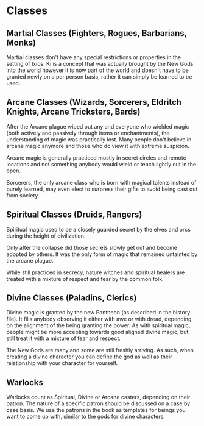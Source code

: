 # Classes

## Martial Classes (Fighters, Rogues, Barbarians, Monks)

Martial classes don't have any special restrictions or properties in the setting of Ixios. Ki is a concept that was actually brought by the New Gods into the world
however it is now part of the world and doesn't have to be granted newly on a per person basis, rather it can simply be learned to be used.

## Arcane Classes (Wizards, Sorcerers, Eldritch Knights, Arcane Tricksters, Bards)

After the Arcane plague wiped out any and everyone who wielded magic (both actively and passively through items or enchantments), the understanding of magic was
practically lost. Many people don't believe in arcane magic anymore and those who do view it with extreme suspicion.

Arcane magic is generally practiced mostly in secret circles and remote locations and not something anybody would wield or teach lightly out in the open.

Sorcerers, the only arcane class who is born with magical talents instead of purely learned, may even elect to surpress their gifts to avoid being cast out from society.

## Spiritual Classes (Druids, Rangers)

Spiritual magic used to be a closely guarded secret by the elves and orcs during the height of civilization.

Only after the collapse did those secrets slowly get out and become adopted by others. It was the only form of magic that remained untainted by the arcane plague.

While still practiced in secrecy, nature witches and spiritual healers are treated with a mixture of respect and fear by the common folk.

## Divine Classes (Paladins, Clerics)

Divine magic is granted by the new Pantheon (as described in the history file). It fills anybody observing it either with awe or with dread, depending on the alignment
of the being granting the power. As with spiritual magic, people might be more accepting towards good aligned divine magic, but still treat it with a mixture of fear
and respect.

The New Gods are many and some are still freshly arriving. As such, when creating a divine character you can define the god as well as their relationship with your
character for yourself.

## Warlocks

Warlocks count as Spiritual, Divine or Arcane casters, depending on their patron. The nature of a specific patron should be discussed on a case by case basis.
We use the patrons in the book as templates for beings you want to come up with, similar to the gods for divine characters.
